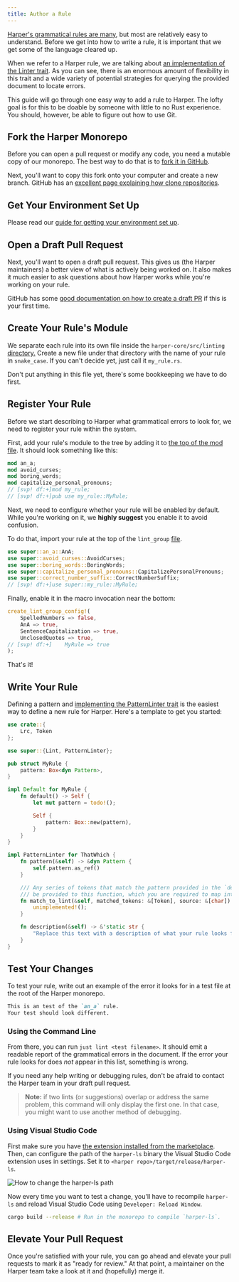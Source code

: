 ```yaml
---
title: Author a Rule
---
```


[Harper's grammatical rules are many](../rules), but most are relatively easy to understand.
Before we get into how to write a rule, it is important that we get some of the language cleared up.

When we refer to a Harper rule, we are talking about [an implementation of the Linter trait](https://docs.rs/harper-core/latest/harper_core/linting/trait.Linter.html).
As you can see, there is an enormous amount of flexibility in this trait and a wide variety of potential strategies for querying the provided document to locate errors.

This guide will go through one easy way to add a rule to Harper.
The lofty goal is for this to be doable by someone with little to no Rust experience.
You should, however, be able to figure out how to use Git.

## Fork the Harper Monorepo

Before you can open a pull request or modify any code, you need a mutable copy of our monorepo.
The best way to do that is to [fork it in GitHub](https://github.com/Automattic/harper/fork).

Next, you'll want to copy this fork onto your computer and create a new branch.
GitHub has an [excellent page explaining how clone repositories](https://docs.github.com/en/repositories/creating-and-managing-repositories/cloning-a-repository).

## Get Your Environment Set Up

Please read our [guide for getting your environment set up](./environment).

## Open a Draft Pull Request

Next, you'll want to open a draft pull request.
This gives us (the Harper maintainers) a better view of what is actively being worked on.
It also makes it much easier to ask questions about how Harper works while you're working on your rule.

GitHub has some [good documentation on how to create a draft PR](https://docs.github.com/en/pull-requests/collaborating-with-pull-requests/proposing-changes-to-your-work-with-pull-requests/creating-a-pull-request-from-a-fork) if this is your first time.

## Create Your Rule's Module

We separate each rule into its own file inside the `harper-core/src/linting` [directory.](https://github.com/Automattic/harper/tree/master/harper-core/src/linting)
Create a new file under that directory with the name of your rule in `snake_case`.
If you can't decide yet, just call it `my_rule.rs`.

Don't put anything in this file yet, there's some bookkeeping we have to do first.

## Register Your Rule

Before we start describing to Harper what grammatical errors to look for, we need to register your rule within the system.

First, add your rule's module to the tree by adding it to [the top of the mod file](https://github.com/Automattic/harper/blob/master/harper-core/src/linting/mod.rs).
It should look something like this:

```rust title="harper-core/src/linting/mod.rs"
mod an_a;
mod avoid_curses;
mod boring_words;
mod capitalize_personal_pronouns;
// [svp! df:+]mod my_rule;
// [svp! df:+]pub use my_rule::MyRule;
```

Next, we need to configure whether your rule will be enabled by default.
While you're working on it, we **highly suggest** you enable it to avoid confusion.

To do that, import your rule at the top of the `lint_group` [file](https://github.com/Automattic/harper/blob/master/harper-core/src/linting/mod.rs).

```rust title="harper-core/src/linting/lint_group.rs"
use super::an_a::AnA;
use super::avoid_curses::AvoidCurses;
use super::boring_words::BoringWords;
use super::capitalize_personal_pronouns::CapitalizePersonalPronouns;
use super::correct_number_suffix::CorrectNumberSuffix;
// [svp! df:+]use super::my_rule::MyRule;
```

Finally, enable it in the macro invocation near the bottom:

```rust title="harper-core/src/linting/lint_group.rs"
create_lint_group_config!(
    SpelledNumbers => false,
    AnA => true,
    SentenceCapitalization => true,
    UnclosedQuotes => true,
// [svp! df:+]    MyRule => true
);
```

That's it!

## Write Your Rule

Defining a pattern and [implementing the PatternLinter trait](https://docs.rs/harper-core/latest/harper_core/linting/trait.PatternLinter.html) is the easiest way to define a new rule for Harper.
Here's a template to get you started:

```rust title="my_rule.rs"
use crate::{
    Lrc, Token
};

use super::{Lint, PatternLinter};

pub struct MyRule {
    pattern: Box<dyn Pattern>,
}

impl Default for MyRule {
    fn default() -> Self {
        let mut pattern = todo!();

        Self {
            pattern: Box::new(pattern),
        }
    }
}

impl PatternLinter for ThatWhich {
    fn pattern(&self) -> &dyn Pattern {
        self.pattern.as_ref()
    }

    /// Any series of tokens that match the pattern provided in the `default()` method above will
    /// be provided to this function, which you are required to map into a [`Lint`] object.
    fn match_to_lint(&self, matched_tokens: &[Token], source: &[char]) -> Lint {
        unimplemented!();
    }

    fn description(&self) -> &'static str {
        "Replace this text with a description of what your rule looks for."
    }
}
```

## Test Your Changes

To test your rule, write out an example of the error it looks for in a test file at the root of the Harper monorepo.

```markdown title="test.md"
This is an test of the `an_a` rule.
Your test should look different.
```

### Using the Command Line

From there, you can run `just lint <test filename>`.
It should emit a readable report of the grammatical errors in the document.
If the error your rule looks for does _not_ appear in this list, something is wrong.

If you need any help writing or debugging rules, don't be afraid to contact the Harper team in your draft pull request.

> **Note:** if two lints (or suggestions) overlap or address the same problem, this command will only display the first one.
> In that case, you might want to use another method of debugging.

### Using Visual Studio Code

First make sure you have [the extension installed from the marketplace](https://marketplace.visualstudio.com/items?itemName=elijah-potter.harper).
Then, can configure the path of the `harper-ls` binary the Visual Studio Code extension uses in settings.
Set it to `<harper repo>/target/release/harper-ls`.

![How to change the `harper-ls` path](/images/vscode_harper_path.webp)

Now every time you want to test a change, you'll have to recompile `harper-ls` and reload Visual Studio Code using `Developer: Reload Window`.

```bash
cargo build --release # Run in the monorepo to compile `harper-ls`.
```

## Elevate Your Pull Request

Once you're satisfied with your rule, you can go ahead and elevate your pull requests to mark it as "ready for review."
At that point, a maintainer on the Harper team take a look at it and (hopefully) merge it.
